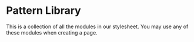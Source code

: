 # Pattern Library 

This is a collection of all the modules in our stylesheet. You may use any of these modules when creating a page.